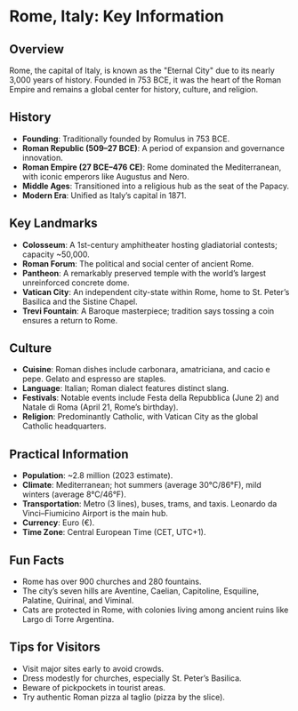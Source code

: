 # Rome, Italy: Key Information

## Overview
Rome, the capital of Italy, is known as the "Eternal City" due to its nearly 3,000 years of history. Founded in 753 BCE, it was the heart of the Roman Empire and remains a global center for history, culture, and religion.

## History
- **Founding**: Traditionally founded by Romulus in 753 BCE.
- **Roman Republic (509–27 BCE)**: A period of expansion and governance innovation.
- **Roman Empire (27 BCE–476 CE)**: Rome dominated the Mediterranean, with iconic emperors like Augustus and Nero.
- **Middle Ages**: Transitioned into a religious hub as the seat of the Papacy.
- **Modern Era**: Unified as Italy’s capital in 1871.

## Key Landmarks
- **Colosseum**: A 1st-century amphitheater hosting gladiatorial contests; capacity ~50,000.
- **Roman Forum**: The political and social center of ancient Rome.
- **Pantheon**: A remarkably preserved temple with the world’s largest unreinforced concrete dome.
- **Vatican City**: An independent city-state within Rome, home to St. Peter’s Basilica and the Sistine Chapel.
- **Trevi Fountain**: A Baroque masterpiece; tradition says tossing a coin ensures a return to Rome.

## Culture
- **Cuisine**: Roman dishes include carbonara, amatriciana, and cacio e pepe. Gelato and espresso are staples.
- **Language**: Italian; Roman dialect features distinct slang.
- **Festivals**: Notable events include Festa della Repubblica (June 2) and Natale di Roma (April 21, Rome’s birthday).
- **Religion**: Predominantly Catholic, with Vatican City as the global Catholic headquarters.

## Practical Information
- **Population**: ~2.8 million (2023 estimate).
- **Climate**: Mediterranean; hot summers (average 30°C/86°F), mild winters (average 8°C/46°F).
- **Transportation**: Metro (3 lines), buses, trams, and taxis. Leonardo da Vinci–Fiumicino Airport is the main hub.
- **Currency**: Euro (€).
- **Time Zone**: Central European Time (CET, UTC+1).

## Fun Facts
- Rome has over 900 churches and 280 fountains.
- The city’s seven hills are Aventine, Caelian, Capitoline, Esquiline, Palatine, Quirinal, and Viminal.
- Cats are protected in Rome, with colonies living among ancient ruins like Largo di Torre Argentina.

## Tips for Visitors
- Visit major sites early to avoid crowds.
- Dress modestly for churches, especially St. Peter’s Basilica.
- Beware of pickpockets in tourist areas.
- Try authentic Roman pizza al taglio (pizza by the slice).